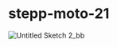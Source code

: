 # stepp-moto-21

![Untitled Sketch 2_bb](https://user-images.githubusercontent.com/105904645/224463990-0cf03b63-2807-4678-9f1b-6b4a8ccd1e18.jpg)
